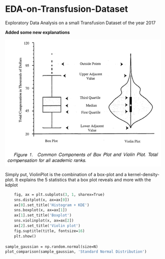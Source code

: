 # EDA-on-Transfusion-Dataset
Exploratory Data Analysis on a small Transfusion Dataset of the year 2017

**Added some new explanations**

<img src='violin.png' alt='violin plot'/>

Simply put, ViolinPlot is the combination of a box-plot and a kernel-density-plot. It explains the 5 statistics that a box plot reveals and more with the kdplot

```def plot_comparison(x, title):
    fig, ax = plt.subplots(3, 1, sharex=True)
    sns.distplot(x, ax=ax[0])
    ax[0].set_title('Histogram + KDE')
    sns.boxplot(x, ax=ax[1])
    ax[1].set_title('Boxplot')
    sns.violinplot(x, ax=ax[2])
    ax[2].set_title('Violin plot')
    fig.suptitle(title, fontsize=16)
    plt.show()
    
sample_gaussian = np.random.normal(size=N)
plot_comparison(sample_gaussian, 'Standard Normal Distribution')
 ```
 
